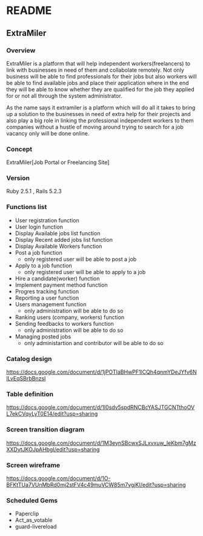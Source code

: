 # README
<h2>ExtraMiler</h2>

<h3>Overview</h3>

ExtraMiler is a platform that will help independent workers(freelancers) to link with businesses in need of them and collabolate remotely.
Not only business will be able to find professionals for their jobs but also workers will be able to find available jobs and place their application where in the end they will be able to know whether they are qualified for the job they applied for or not all through the system administrator.

As the name says it extramiler is a platform which will do all it takes to bring up a solution to the businesses in need of extra help for their projects and also play a big role in linking the professional independent workers to them companies without a hustle of moving around trying to search for a job vacancy only will be done online.

<h3>Concept</h3>

ExtraMiler[Job Portal or Freelancing Site]

<h3>Version</h3>

Ruby 2.5.1 , Rails 5.2.3

<h3>Functions list</h3>

* User registration function </br>
* User login function</br>
* Display Available jobs list function</br>
* Display Recent added jobs list function</br>
* Display Available Workers function</br>
* Post a job function</br>
   * only registered user will be able to post a job</br>
* Apply to a job function</br>
   * only registered user will be able to apply to a job</br>
* Hire a candidate(worker) function</br>
* Implement payment method function</br>
* Progres tracking function</br>
* Reporting a user function</br>
* Users management function</br>
   * only administration will be able to do so</br>
* Ranking users (company, workers) function</br>
* Sending feedbacks to workers function</br>
   * only administration will be able to do so</br>
* Managing posted jobs</br>
   * only administartion and contributor will be able to do so</br>

<h3>Catalog design</h3>

https://docs.google.com/document/d/1jPOTIaBHwPF1lCQh4qnmYDeJYfv6NlLvEqSBrbBnzsI

<h3>Table definition </h3>

https://docs.google.com/document/d/1I0sdv5spdRNCBcYASJTGCNTthoOVL7ekCVqyLyT0E14/edit?usp=sharing

<h3>Screen transition diagram</h3>

https://docs.google.com/document/d/1M3eynSBcwxSJLxvxuw_leKbm7gMzXXDytJKOJpAHbgI/edit?usp=sharing

<h3>Screen wireframe </h3>

https://docs.google.com/document/d/1O-BFKtTUa7VUnMbRd0mj2stFV4c49muVCW85m7vgjKI/edit?usp=sharing

<h3> Scheduled Gems </h3>

* Paperclip </br>
* Act_as_votable</br>
* guard-livereload</br>







